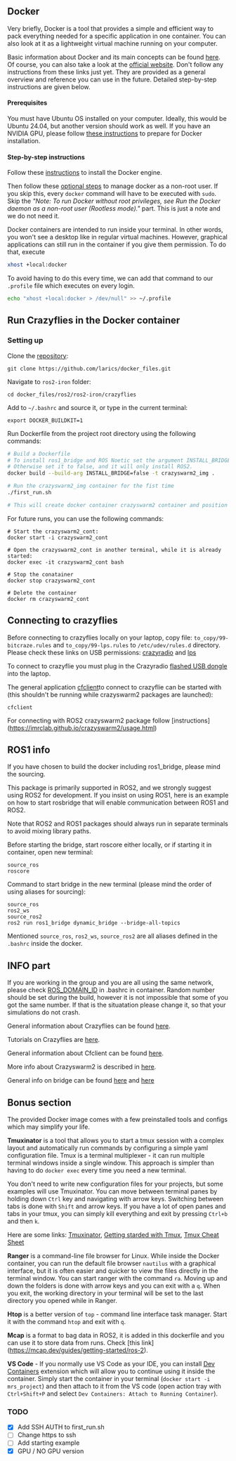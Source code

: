 ## Docker
Very briefly, Docker is a tool that provides a simple and efficient way to pack everything needed for a specific application in one container. You can also look at it as a lightweight virtual machine running on your computer.

Basic information about Docker and its main concepts can be found [here](https://github.com/larics/docker_files/wiki). Of course, you can also take a look at the [official website](https://www.docker.com/). Don't follow any instructions from these links just yet. They are provided as a general overview and reference you can use in the future. Detailed step-by-step instructions are given below.

#### Prerequisites
You must have Ubuntu OS installed on your computer. Ideally, this would be Ubuntu 24.04, but another version should work as well. If you have an NVIDIA GPU, please follow [these instructions](https://github.com/larics/docker_files/wiki/2.-Installation#gpu-support) to prepare for Docker installation.

#### Step-by-step instructions
Follow these [instructions](https://docs.docker.com/engine/install/ubuntu/) to install the Docker engine.

Then follow these [optional steps](https://docs.docker.com/engine/install/linux-postinstall/#manage-docker-as-a-non-root-user) to manage docker as a non-root user. If you skip this, every `docker` command will have to be executed with `sudo`. Skip the _"Note: To run Docker without root privileges, see Run the Docker daemon as a non-root user (Rootless mode)."_ part. This is just a note and we do not need it.

Docker containers are intended to run inside your terminal. In other words, you won't see a desktop like in regular virtual machines. However, graphical applications can still run in the container if you give them permission. To do that, execute
```bash
xhost +local:docker
```
To avoid having to do this every time, we can add that command to our `.profile` file which executes on every login.
```bash
echo "xhost +local:docker > /dev/null" >> ~/.profile
```

## Run Crazyflies in the Docker container
### Setting up
Clone the [repository](https://github.com/larics/docker_files):
```
git clone https://github.com/larics/docker_files.git

```
Navigate to `ros2-iron` folder:
```
cd docker_files/ros2/ros2-iron/crazyflies

```
Add  to  `~/.bashrc` and source it, or type in the current terminal: 
```
export DOCKER_BUILDKIT=1
```
Run Dockerfile from the project root directory using the following commands:
```bash
# Build a Dockerfile
# To install ros1_bridge and ROS Noetic set the argument INSTALL_BRIDGE to true.
# Otherwise set it to false, and it will only install ROS2.
docker build --build-arg INSTALL_BRIDGE=false -t crazyswarm2_img . 

# Run the crazyswarm2_img container for the fist time
./first_run.sh

# This will create docker container crazyswarm2 container and position you into the container
```

For future runs, you can use the following commands:
```
# Start the crazyswarm2_cont:
docker start -i crazyswarm2_cont

# Open the crazyswarm2_cont in another terminal, while it is already started:
docker exec -it crazyswarm2_cont bash

# Stop the conatainer
docker stop crazyswarm2_cont

# Delete the container
docker rm crazyswarm2_cont
```
## Connecting to crazyflies
Before connecting to crazyflies locally on your laptop, copy file: `to_copy/99-bitcraze.rules` and `to_copy/99-lps.rules` to  `/etc/udev/rules.d` directory. Please check these links on USB permissions: [crazyradio](https://www.bitcraze.io/documentation/repository/crazyflie-lib-python/master/installation/usb_permissions/) and [lps](https://github.com/bitcraze/lps-tools?tab=readme-ov-file#usb-access-right-on-linux)

To connect to crazyflie you must plug in the Crazyradio [flashed USB dongle](https://www.bitcraze.io/documentation/tutorials/getting-started-with-crazyradio-2-0/) into the laptop. 

The general application [cfclient](https://www.bitcraze.io/documentation/repository/crazyflie-clients-python/master/userguides/userguide_client/)to connect to crazyflie can be started with (this shouldn't be running while crazyswarm2 packages are launched):

```
cfclient
```
For connecting with ROS2 crazyswarm2 package follow [instructions] (https://imrclab.github.io/crazyswarm2/usage.html)

## ROS1 info
If you have chosen to build the docker including ros1_bridge, please mind the sourcing.

This package is primarily supported in ROS2, and we strongly suggest using ROS2 for development. If you insist on using ROS1, here is an example on how to start rosbridge that will enable communication between ROS1 and ROS2.

Note that ROS2 and ROS1 packages should always run in separate terminals to avoid mixing library paths.

Before starting the bridge, start roscore either locally, or if starting it in container, open new terminal:

```
source_ros
roscore
```

Command to start bridge in the new terminal (please mind the order of using aliases for sourcing):

```
source_ros
ros2_ws
source_ros2
ros2 run ros1_bridge dynamic_bridge --bridge-all-topics
```
Mentioned `source_ros`, `ros2_ws`, `source_ros2` are all aliases defined in the `.bashrc` inside the docker.

## INFO part
If you are working in the group and you are all using the same network, please check [ROS_DOMAIN_ID](https://docs.ros.org/en/eloquent/Tutorials/Configuring-ROS2-Environment.html#the-ros-domain-id-variable) in .bashrc in container. Random number should be set during the build, however it is not impossible that some of you got the same number. If that is the situatation please change it, so that your simulations do  not crash.

General information about Crazyflies can be found [here](https://www.bitcraze.io/products/crazyflie-2-1/).

Tutorials on Crazyflies are [here](https://www.bitcraze.io/documentation/start/).

General information about Cfclient can be found [here](https://www.bitcraze.io/documentation/repository/crazyflie-clients-python/master/userguides/userguide_client/).

More info about Crazyswarm2 is described in [here](https://imrclab.github.io/crazyswarm2/).

General info on bridge can be found [here](https://github.com/ros2/ros1_bridge/blob/master/README.md) and [here](https://docs.ros.org/en/humble/How-To-Guides/Using-ros1_bridge-Jammy-upstream.html)

## Bonus section
The provided Docker image comes with a few preinstalled tools and configs which may simplify your life.

**Tmuxinator** is a tool that allows you to start a tmux session with a complex layout and automatically run commands by configuring a simple yaml configuration file. Tmux is a terminal multiplexer - it can run multiple terminal windows inside a single window. This approach is simpler than having to do `docker exec` every time you need a new terminal.

You don't need to write new configuration files for your projects, but some examples will use Tmuxinator. You can move between terminal panes by holding down `Ctrl` key and navigating with arrow keys. Switching between tabs is done with `Shift` and arrow keys. If you have a lot of open panes and tabs in your tmux, you can simply kill everything and exit by pressing `Ctrl+b` and then `k`.

Here are some links: [Tmuxinator](https://github.com/tmuxinator/tmuxinator), [Getting starded with Tmux](https://linuxize.com/post/getting-started-with-tmux/), [Tmux Cheat Sheet](https://tmuxcheatsheet.com/)

**Ranger** is a command-line file browser for Linux. While inside the Docker container, you can run the default file browser `nautilus` with a graphical interface, but it is often easier and quicker to view the files directly in the terminal window. You can start ranger with the command `ra`. Moving up and down the folders is done with arrow keys and you can exit with a `q`. When you exit, the working directory in your terminal will be set to the last directory you opened while in Ranger.

**Htop** is a better version of `top` - command line interface task manager. Start it with the command `htop` and exit with `q`.

**Mcap** is a format to bag data in ROS2, it is added in this dockerfile and you can use it to store data from runs. Check [this link] (https://mcap.dev/guides/getting-started/ros-2).

**VS Code** - If you normally use VS Code as your IDE, you can install [Dev Containers](https://code.visualstudio.com/docs/remote/containers#_sharing-git-credentials-with-your-container) extension which will allow you to continue using it inside the container. Simply start the container in your terminal (`docker start -i mrs_project`) and then attach to it from the VS code (open action tray with `Ctrl+Shift+P` and select `Dev Containers: Attach to Running Container`).

### TODO

- [x] Add SSH AUTH to first_run.sh
- [ ] Change https to ssh 
- [ ] Add starting example
- [x] GPU / NO GPU version
